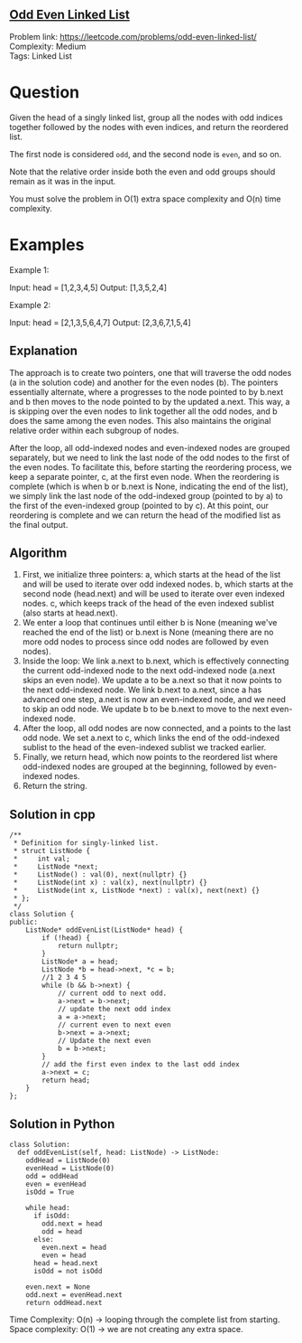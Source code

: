 ## [Odd Even Linked List](https://leetcode.com/problems/odd-even-linked-list/)

Problem link: https://leetcode.com/problems/odd-even-linked-list/ <br>
Complexity: Medium <br>
Tags: Linked List <br>


# Question

Given the head of a singly linked list, group all the nodes with odd indices together followed by the nodes with even indices, and return the reordered list.

The first node is considered `odd`, and the second node is `even`, and so on.

Note that the relative order inside both the even and odd groups should remain as it was in the input.

You must solve the problem in O(1) extra space complexity and O(n) time complexity.


# Examples

Example 1:

Input: head = [1,2,3,4,5]
Output: [1,3,5,2,4]

Example 2:

Input: head = [2,1,3,5,6,4,7]
Output: [2,3,6,7,1,5,4]

## Explanation

The approach is to create two pointers, one that will traverse the odd nodes (a in the solution code) and another for the even nodes (b). The pointers essentially alternate, where a progresses to the node pointed to by b.next and b then moves to the node pointed to by the updated a.next. This way, a is skipping over the even nodes to link together all the odd nodes, and b does the same among the even nodes. This also maintains the original relative order within each subgroup of nodes.

After the loop, all odd-indexed nodes and even-indexed nodes are grouped separately, but we need to link the last node of the odd nodes to the first of the even nodes. To facilitate this, before starting the reordering process, we keep a separate pointer, c, at the first even node. When the reordering is complete (which is when b or b.next is None, indicating the end of the list), we simply link the last node of the odd-indexed group (pointed to by a) to the first of the even-indexed group (pointed to by c). At this point, our reordering is complete and we can return the head of the modified list as the final output.

## Algorithm

1. First, we initialize three pointers: 
    a, which starts at the head of the list and will be used to iterate over odd indexed nodes.
    b, which starts at the second node (head.next) and will be used to iterate over even indexed nodes.
    c, which keeps track of the head of the even indexed sublist (also starts at head.next).
2. We enter a loop that continues until either b is None (meaning we've reached the end of the list) or b.next is None (meaning there are no more odd nodes to process since odd nodes are followed by even nodes).
3. Inside the loop: 
    We link a.next to b.next, which is effectively connecting the current odd-indexed node to the next odd-indexed node (a.next skips an even node).
    We update a to be a.next so that it now points to the next odd-indexed node.
    We link b.next to a.next, since a has advanced one step, a.next is now an even-indexed node, and we need to skip an odd node.
    We update b to be b.next to move to the next even-indexed node.
4. After the loop, all odd nodes are now connected, and a points to the last odd node. We set a.next to c, which links the end of the odd-indexed sublist to the head of the even-indexed sublist we tracked earlier.
5. Finally, we return head, which now points to the reordered list where odd-indexed nodes are grouped at the beginning, followed by even-indexed nodes. 
8. Return the string.


## Solution in cpp
```
/**
 * Definition for singly-linked list.
 * struct ListNode {
 *     int val;
 *     ListNode *next;
 *     ListNode() : val(0), next(nullptr) {}
 *     ListNode(int x) : val(x), next(nullptr) {}
 *     ListNode(int x, ListNode *next) : val(x), next(next) {}
 * };
 */
class Solution {
public:
    ListNode* oddEvenList(ListNode* head) {
        if (!head) {
            return nullptr;
        }
        ListNode* a = head;
        ListNode *b = head->next, *c = b;
        //1 2 3 4 5
        while (b && b->next) {
            // current odd to next odd.
            a->next = b->next;
            // update the next odd index
            a = a->next;
            // current even to next even
            b->next = a->next;
            // Update the next even
            b = b->next;
        }
        // add the first even index to the last odd index
        a->next = c;
        return head;
    }
};
```

## Solution in Python 
```
class Solution:
  def oddEvenList(self, head: ListNode) -> ListNode:
    oddHead = ListNode(0)
    evenHead = ListNode(0)
    odd = oddHead
    even = evenHead
    isOdd = True

    while head:
      if isOdd:
        odd.next = head
        odd = head
      else:
        even.next = head
        even = head
      head = head.next
      isOdd = not isOdd

    even.next = None
    odd.next = evenHead.next
    return oddHead.next
```

Time Complexity: O(n) -> looping through the complete list from starting. <br>
Space complexity: O(1) -> we are not creating any extra space.
